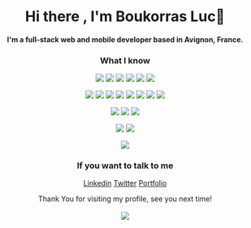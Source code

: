  <h1 align='center'>
 Hi there , I'm Boukorras Luc👋
 </h1>

 <h4 align='center'> I'm a full-stack web and mobile developer based in Avignon, France. </h4>

<div align="center">
 
### What I know
 
</div>

<div align="center">
<img src="https://res.cloudinary.com/dgu3expdz/image/upload/v1631209792/Svg/Javascript_dm6hg3.svg" /> <img src="https://res.cloudinary.com/dgu3expdz/image/upload/v1631209792/Svg/React_pkhicq.svg" /> <img src="https://res.cloudinary.com/dgu3expdz/image/upload/v1631209792/Svg/Node_e6jl9p.svg" /> <img src="https://res.cloudinary.com/dgu3expdz/image/upload/v1631209792/Svg/Html_vu9pzw.svg" /> <img src="https://res.cloudinary.com/dgu3expdz/image/upload/v1653822022/Svg/TypeScript_qrkkou.svg" /> <img src="https://res.cloudinary.com/dgu3expdz/image/upload/v1653822023/Svg/GraphQl_arz4c8.svg" />
 
  
  
<img src="https://res.cloudinary.com/dgu3expdz/image/upload/v1631209794/Svg/Yarn_gbjudg.svg"/> <img src="https://res.cloudinary.com/dgu3expdz/image/upload/v1631209794/Svg/Github_w21zgh.svg"/> <img src="https://res.cloudinary.com/dgu3expdz/image/upload/v1631209793/Svg/Git_ahxily.svg"/> <img src="https://res.cloudinary.com/dgu3expdz/image/upload/v1631209792/Svg/Npm_ui5eag.svg"/> <img src="https://res.cloudinary.com/dgu3expdz/image/upload/v1631218573/Svg/Heroku_h6lxh0.svg"/> <img src="https://res.cloudinary.com/dgu3expdz/image/upload/v1631218573/Svg/Netlify_akakgo.svg"/> <img src="https://res.cloudinary.com/dgu3expdz/image/upload/v1631218573/Svg/Postman_qlsbgn.svg"/> <img src="https://res.cloudinary.com/dgu3expdz/image/upload/v1631218573/Svg/Expo_rldgyw.svg"/> 
 
 <img src="https://res.cloudinary.com/dgu3expdz/image/upload/v1677360709/Svg/mongodb_ly933d_metzs9.svg"/> <img src="https://res.cloudinary.com/dgu3expdz/image/upload/v1677360709/Svg/Firebase_w21zgh_luv9jt_yiulet.svg"/> <img src="https://res.cloudinary.com/dgu3expdz/image/upload/v1677360708/Svg/Strapi_z1ilpq_vmdhpn.svg"/>
  
<img src="https://res.cloudinary.com/dgu3expdz/image/upload/v1631209792/Svg/Sass_m8gxei.svg"/> <img src="https://res.cloudinary.com/dgu3expdz/image/upload/v1631209794/Svg/Css_e1tghb.svg"/> 

<img src="https://github-readme-stats.vercel.app/api/top-langs/?username=BoukorrasLuc"/> 
</div>


 <div align="center"> 

### If you want to talk to me

 [Linkedin](https://www.linkedin.com/in/luc-boukorras/)
 [Twitter](https://twitter.com/LucBoukorras) 
 [Portfolio](https://boukorras-luc.netlify.app/)
</div>


 <div align="center"> 
  Thank You for visiting my profile, see you next time!
  <br>
  <br>
  <img src="https://profile-counter.glitch.me/BoukorrasLuc/count.svg" />
</div>
